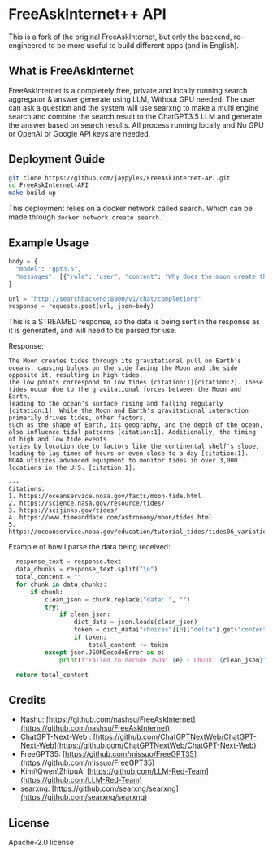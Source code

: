 # FreeAskInternet++ API

This is a fork of the original FreeAskInternet, but only the backend, re-engineered to be more useful to build different apps (and in English).

## What is FreeAskInternet

FreeAskInternet is a completely free, private and locally running search aggregator & answer generate using LLM, Without GPU needed. The user can ask a question and the system will use searxng to make a multi engine search and combine the search result to the ChatGPT3.5 LLM and generate the answer based on search results. All process running locally and No GPU or OpenAI or Google API keys are needed.

## Deployment Guide

```bash
git clone https://github.com/jaypyles/FreeAskInternet-API.git
cd FreeAskInternet-API
make build up
```

This deployment relies on a docker network called search. Which can be made through `docker network create search`.

## Example Usage

```python
body = {
  "model": "gpt3.5",
  "messages": [{"role": "user", "content": "Why does the moon create the tides"}],
}

url = "http://searchbackend:8000/v1/chat/completions"
response = requests.post(url, json=body)
```

This is a STREAMED response, so the data is being sent in the response as it is generated, and will need to be parsed for use.

Response:

```
The Moon creates tides through its gravitational pull on Earth's oceans, causing bulges on the side facing the Moon and the side opposite it, resulting in high tides.
The low points correspond to low tides [citation:1][citation:2]. These tides occur due to the gravitational forces between the Moon and Earth,
leading to the ocean's surface rising and falling regularly [citation:1]. While the Moon and Earth's gravitational interaction primarily drives tides, other factors,
such as the shape of Earth, its geography, and the depth of the ocean, also influence tidal patterns [citation:1]. Additionally, the timing of high and low tide events
varies by location due to factors like the continental shelf's slope, leading to lag times of hours or even close to a day [citation:1].
NOAA utilizes advanced equipment to monitor tides in over 3,000 locations in the U.S. [citation:1].

---
Citations:
1. https://oceanservice.noaa.gov/facts/moon-tide.html
2. https://science.nasa.gov/resource/tides/
3. https://scijinks.gov/tides/
4. https://www.timeanddate.com/astronomy/moon/tides.html
5. https://oceanservice.noaa.gov/education/tutorial_tides/tides06_variations.html
```

Example of how I parse the data being received:

```python
  response_text = response.text
  data_chunks = response_text.split("\n")
  total_content = ""
  for chunk in data_chunks:
      if chunk:
          clean_json = chunk.replace("data: ", "")
          try:
              if clean_json:
                  dict_data = json.loads(clean_json)
                  token = dict_data["choices"][0]["delta"].get("content", "")
                  if token:
                      total_content += token
          except json.JSONDecodeError as e:
              print(f"Failed to decode JSON: {e} - Chunk: {clean_json}")

  return total_content
```

## Credits

- Nashu: [https://github.com/nashsu/FreeAskInternet](https://github.com/nashsu/FreeAskInternet)
- ChatGPT-Next-Web : [https://github.com/ChatGPTNextWeb/ChatGPT-Next-Web](https://github.com/ChatGPTNextWeb/ChatGPT-Next-Web)
- FreeGPT35: [https://github.com/missuo/FreeGPT35](https://github.com/missuo/FreeGPT35)
- Kimi\Qwen\ZhipuAI [https://github.com/LLM-Red-Team](https://github.com/LLM-Red-Team)
- searxng: [https://github.com/searxng/searxng](https://github.com/searxng/searxng)

## License

Apache-2.0 license
